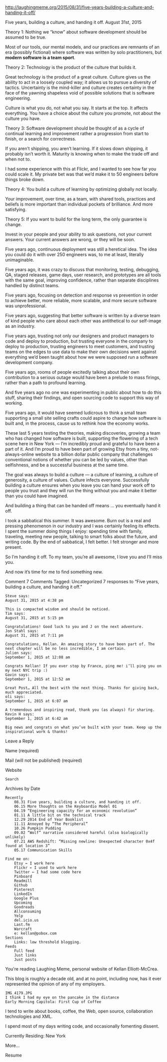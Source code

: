 http://laughingmeme.org/2015/08/31/five-years-building-a-culture-and-handing-it-off/

Five years, building a culture, and handing it off.
August 31st, 2015

Theory 1: Nothing we “know” about software development should be assumed to be true.

Most of our tools, our mental models, and our practices are remnants of an era (possibly fictional) where software was written by solo practitioners, but __modern software is a team sport__.

Theory 2: Technology is the product of the culture that builds it.

Great technology is the product of a great culture. Culture gives us the ability to act in a loosely coupled way; it allows us to pursue a diversity of tactics. Uncertainty is the mind-killer and culture creates certainty in the face of the yawning shapeless void of possible solutions that is software engineering.

Culture is what you do, not what you say. It starts at the top. It affects everything. You have a choice about the culture you promote, not about the culture you have.

Theory 3: Software development should be thought of as a cycle of continual learning and improvement rather a progression from start to finish, or a search for correctness.

If you aren’t shipping, you aren’t learning. If it slows down shipping, it probably isn’t worth it. Maturity is knowing when to make the trade off and when not to.

I had some experience with this at Flickr, and I wanted to see how far you could scale it. My private bet was that we’d make it to 50 engineers before things broke down.

Theory 4: You build a culture of learning by optimizing globally not locally.

Your improvement, over time, as a team, with shared tools, practices and beliefs is more important than individual pockets of brilliance. And more satisfying.

Theory 5: If you want to build for the long term, the only guarantee is change.

Invest in your people and your ability to ask questions, not your current answers. Your current answers are wrong, or they will be soon.

Five years ago, continuous deployment was still a heretical idea. The idea you could do it with over 250 engineers was, to me at least, literally unimaginable.

Five years ago, it was crazy to discuss that monitoring, testing, debugging, QA, staged releases, game days, user research, and prototypes are all tools with the same goal, improving confidence, rather than separate disciplines handled by distinct teams.

Five years ago, focusing on detection and response vs prevention in order to achieve better, more reliable, more scalable, and more secure software was unprofessional.

Five years ago, suggesting that better software is written by a diverse team of kind people who care about each other was antithetical to our self-image as an industry.

Five years ago, trusting not only our designers and product managers to code and deploy to production, but trusting everyone in the company to deploy to production, trusting engineers to meet customers, and trusting teams on the edges to use data to make their own decisions went against everything we’d been taught about how we were supposed run a software development company.

Five years ago, rooms of people excitedly talking about their own contribution to a serious outage would have been a prelude to mass firings, rather than a path to profound learning.

And five years ago no one was experimenting in public about how to do this stuff, sharing their findings, and open sourcing code to support this way of working.

Five years ago, it would have seemed ludicrous to think a small team supporting a small site selling crafts could aspire to change how software is built and, in the process, cause us to rethink how the economy works.

These last 5 years testing the theories, making discoveries, growing a team who has changed how software is built, supporting the flowering of a tech scene here in New York — I’m incredibly proud and grateful to have been a part of it. And I’m proud to have been part of growing Etsy from a tiny, not-always-online website to a billion dollar public company that challenges conventional notions of whether you can be led by values, other than selfishness, and be a successful business at the same time.

The goal was always to build a culture — a culture of learning, a culture of generosity, a culture of values. Culture infects everyone. Successfully building a culture ensures when you leave you can hand your work off to people you trust and they will run the thing without you and make it better than you could have imagined.

And building a thing that can be handed off means … you eventually hand it off.

I took a sabbatical this summer. It was awesome. Burn out is a real and pressing phenomenon in our industry and I was certainly feeling its effects. I spent the summer doing things I enjoy: spending time with family, traveling, meeting new people, talking to smart folks about the future, and writing code. By the end of sabbatical, I felt better. I felt stronger and more present.

So I’m handing it off. To my team, you’re all awesome, I love you and I’ll miss you.

And now it’s time for me to find something new.

Comment 7 Comments
Tagged: Uncategorized
7 responses to “Five years, building a culture, and handing it off.”

    Steve says:	
    August 31, 2015 at 4:38 pm	

    This is compacted wisdom and should be noticed.
    Tim says:	
    August 31, 2015 at 5:15 pm	

    Congratulations! Good luck to you and J on the next adventure.
    Jon Stahl says:	
    August 31, 2015 at 7:11 pm	

    Congratulations, Kellan. An amazing story to have been part of. The next chapter will be no less incredible, I am certain.
    Julien says:	
    September 1, 2015 at 12:08 am	

    Congrats Kellan! If you ever stop by France, ping me! i’ll ping you on my next NYC trip :)
    Gavin says:	
    September 1, 2015 at 12:52 am	

    Great Post… All the best with the next thing. Thanks for giving back, much appreciated.
    oli says:	
    September 1, 2015 at 6:07 am	

    A tremendous and inspiring read, thank you (as always) fir sharing.
    Kevin H says:	
    September 1, 2015 at 6:42 am	

    Big news and congrats on what you’ve built with your team. Keep up the inspirational work & thanks!

Leave a Reply

Name (required)

Mail (will not be published) (required)

Website


    Search

Archives by Date

    Recently
        08.31 Five years, building a culture, and handing it off.
        06.15 More thoughts on the Keyboardio Model 01
        04.19 “Engineering capacity for an economic revolution”
        01.11 A little bit on the technical track
        12.29 2014 End of Year Booklist
        11.11 Annoyed by “The Peripheral”
        10.26 Pumpkin Pudding
        09.02 “Wolf” narrative considered harmful (also biologically unlikely)
        07.21 AWS Redshift: “Missing newline: Unexpected character 0x4f found at location 3”
        05.17 Communication Skills

    Find me on:
        Etsy ← I work here
        Flickr ← I used to work here
        Twitter ← I had some code here
        Pinboard
        Readmill
        Github
        Pinterest
        LinkedIn
        Google Plus
        Upcoming
        Goodreads
        Allconsuming
        Yelp
        del.icio.us
        Last.fm
        Warcraft
        e: kellan@pobox.com
    Sections
        Links: low threshold blogging.
    Feeds
        Full feed
        Just links
        Just posts

You're reading Laughing Meme, personal website of Kellan Elliott-McCrea.

This blog is roughly a decade old, and at no point, including now, has it ever represented the opinion of any of my employers.

    IMG_4179.JPG
    I think I had my eye on the pancake in the distance
    Early Morning Capitola: First Cup of Coffee

I tend to write about books, coffee, the Web, open source, collaboration technologies and XML.

I spend most of my days writing code, and occasionally fomenting dissent.

Currently Residing: New York

More...

Resume


